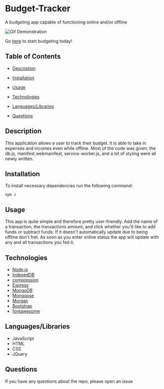 # Budget-Tracker
A budgeting app capable of functioning online and/or offline


![Gif Demonstration](/public/assets/)

Go [here]() to start budgeting today!

## Table of Contents 

* [Description](#description)

* [Installation](#installation)

* [Usage](#usage)

* [Technologies](#technologies)

* [Languages/Libraries](#languages/libraries)

* [Questions](#questions)


## Description

This application allows a user to track their budget. It is able to take in expenses and incomes even while offline. Most of the code was given; the db.js, manifest.webmanifest, service-worker.js, and a lot of styling were all newly written.

## Installation

To install necessary dependencies run the following command:
````
npm i
````


## Usage

This app is quite simple and therefore pretty user-friendly. Add the name of a transaction, the transactions amount, and click whether you'd like to add funds or subtract funds. If it doesn't automatically update due to being offline don't fret. As soon as you enter online status the app will update with any and all transactions you fed it.  
    

## Technologies
                           
- [Node.js](https://nodejs.org/)                                               
- [IndexedDB](https://developer.mozilla.org/en-US/docs/Web/API/IndexedDB_API)
- [compression](https://www.npmjs.com/package/compression)
- [Express](https://expressjs.com/)
- [MongoDB](https://www.mongodb.com/)
- [Mongoose](https://mongoosejs.com/)
- [Morgan](https://www.npmjs.com/package/morgan)
- [Bootstrap](https://getbootstrap.com/)
- [fontawesome](https://fontawesome.com/)


## Languages/Libraries

- JavaScript
- HTML
- CSS
- JQuery


## Questions

If you have any questions about the repo, please open an issue 